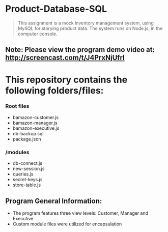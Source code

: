 # Product-Database-SQL

> This assignment is a mock inventory management system, using MySQL for storying product data.  The system runs on Node.js, in the computer console.

## Note: Please view the program demo video at: http://screencast.com/t/J4PrxNjUfrI

# This repository contains the following folders/files:

### Root files
 * bamazon-customer.js
 * bamazon-manager.js
 * bamazon-executive.js
 * db-backup.sql
 * package.json


### /modules
 * db-connect.js
 * new-session.js
 * queries.js
 * secret-keys.js
 * store-table.js

## Program General Information:

 * The program features three view levels:  Customer, Manager and Executive
 * Custom module files were utilized for encapsulation